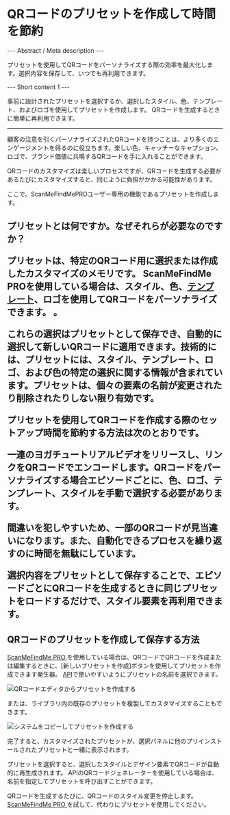 <h1>QRコードのプリセットを作成して時間を節約</h1>

--- Abstract / Meta description ---

プリセットを使用してQRコードをパーソナライズする際の効率を最大化します。選択内容を保存して、いつでも再利用できます。

--- Short content 1 ---

事前に設計されたプリセットを選択するか、選択したスタイル、色、テンプレート、およびロゴを使用してプリセットを作成します。 QRコードを生成するときに簡単に再利用できます。

----------

<p>顧客の注意を引くパーソナライズされたQRコードを持つことは、より多くのエンゲージメントを得るのに役立ちます。楽しい色、キャッチーなキャプション、ロゴで、ブランド価値に共鳴するQRコードを手に入れることができます。</ p>

<p> QRコードのカスタマイズは楽しいプロセスですが、QRコードを生成する必要があるたびにカスタマイズすると、同じように負担がかかる可能性があります。 </ p>

<p>ここで、ScanMeFindMePROユーザー専用の機能であるプリセットを作成します。</p>

<h2>プリセットとは何ですか。なぜそれらが必要なのですか？</ h2>

<p>プリセットは、特定のQRコード用に選択または作成したカスタマイズのメモリです。 ScanMeFindMe PROを使用している場合は、スタイル、色、<a href="#article:about_templates">テンプレート</a>、<ahref = "＃article：about_logos">ロゴを使用してQRコードをパーソナライズできます。 </a>。</p>

<p>これらの選択はプリセットとして保存でき、自動的に選択して新しいQRコードに適用できます。技術的には、プリセットには、スタイル、テンプレート、ロゴ、および色の特定の選択に関する情報が含まれています。プリセットは、個々の要素の名前が変更されたり削除されたりしない限り有効です。 </ p>

<p>プリセットを使用してQRコードを作成する際のセットアップ時間を節約する方法は次のとおりです。 </ p>

<p>一連のヨガチュートリアルビデオをリリースし、<ahref = "＃article：about_static">リンクをQRコードでエンコードします。</a>QRコードをパーソナライズする場合エピソードごとに、色、ロゴ、テンプレート、スタイルを手動で選択する必要があります。</ p>

<p>間違いを犯しやすいため、一部のQRコードが見当違いになります。また、自動化できるプロセスを繰り返すのに時間を無駄にしています。 </ p>

<p>選択内容をプリセットとして保存することで、エピソードごとにQRコードを生成するときに同じプリセットをロードするだけで、スタイル要素を再利用できます。 </ p>

<h2>QRコードのプリセットを作成して保存する方法</h2>

<p> <a href="#pro"> ScanMeFindMe PRO </a>を使用している場合は、QRコードでQRコードを作成または編集するときに、[新しいプリセットを作成]ボタンを使用してプリセットを作成できます発生器。 <a href="#about:api" title="QR code API">API</a>で使いやすいようにプリセットの名前を選択できます。</p>

<p class = "imageholder">
    <img src = "https://media.scanmefindme.com/blog/about_presets/files/img 1-Presets.png"
        alt="QRコードエディタからプリセットを作成する">
</ p>

<p>または、ライブラリ内の既存のプリセットを複製してカスタマイズすることもできます。 </ p>

<p class = "imageholder">
    <img src ="https://media.scanmefindme.com/blog/about_presets/files/img2-preset.pngをカスタマイズする"
        alt="システムをコピーしてプリセットを作成する">
</ p>

<p>完了すると、カスタマイズされたプリセットが、選択パネルに他のプリインストールされたプリセットと一緒に表示されます。 </ p>

<p>プリセットを選択すると、選択したスタイルとデザイン要素でQRコードが自動的に再生成されます。 APIの<ahref="#static:url">QRコードジェネレーター</a>を使用している場合は、名前を指定してプリセットを呼び出すことができます。</ p>

<p> QRコードを生成するたびに、QRコードのスタイル変更を停止します。 <a href="#pro"> ScanMeFindMe PRO </a>を試して、代わりにプリセットを使用してください。 </ p>

